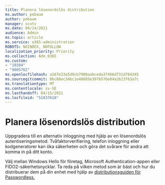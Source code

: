 ```yaml
---
title: Planera lösenordslös distribution
ms.author: pebaum
author: pebaum
manager: scotv
ms.date: 04/14/2021
audience: Admin
ms.topic: article
ms.service: o365-administration
ROBOTS: NOINDEX, NOFOLLOW
localization_priority: Priority
ms.collection: Adm_O365
ms.custom:
- "10394"
- "9005762"
ms.openlocfilehash: a167e33a5d9cb7900aabceda37466d731d784345
ms.sourcegitcommit: 8bc60ec34bc1e40685e3976576e04a2623f63a7c
ms.translationtype: MT
ms.contentlocale: sv-SE
ms.lasthandoff: 04/15/2021
ms.locfileid: "51837618"
---
```

# <a name="plan-your-passwordless-deployment"></a>Planera lösenordslös distribution

Uppgradera till en alternativ inloggning med hjälp av en lösenordslös autentiseringsmetod. Tvåfaktorverifiering, telefon inloggning eller kodgeneratorer kan öka säkerheten och göra det svårare för andra att komma in på ditt konto. 

Välj mellan Windows Hello för företag, Microsoft Authentication-appen eller FIDO2-säkerhetsnycklar. Ta reda på vilken metod som är bäst och hur du distribuerar dem på din enhet med hjälp av [distributionsguiden för Passwordless.](https://admin.microsoft.com/adminportal/home?#/modernonboarding/passwordlesssetup) 

